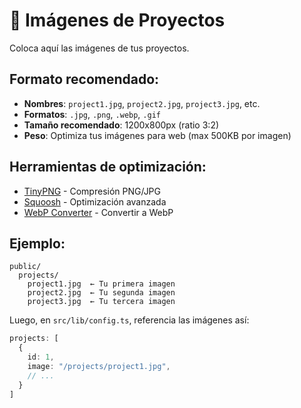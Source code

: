 # 📸 Imágenes de Proyectos

Coloca aquí las imágenes de tus proyectos.

## Formato recomendado:

- **Nombres**: `project1.jpg`, `project2.jpg`, `project3.jpg`, etc.
- **Formatos**: `.jpg`, `.png`, `.webp`, `.gif`
- **Tamaño recomendado**: 1200x800px (ratio 3:2)
- **Peso**: Optimiza tus imágenes para web (max 500KB por imagen)

## Herramientas de optimización:

- [TinyPNG](https://tinypng.com/) - Compresión PNG/JPG
- [Squoosh](https://squoosh.app/) - Optimización avanzada
- [WebP Converter](https://developers.google.com/speed/webp) - Convertir a WebP

## Ejemplo:

```
public/
  projects/
    project1.jpg  ← Tu primera imagen
    project2.jpg  ← Tu segunda imagen
    project3.jpg  ← Tu tercera imagen
```

Luego, en `src/lib/config.ts`, referencia las imágenes así:

```typescript
projects: [
  {
    id: 1,
    image: "/projects/project1.jpg",
    // ...
  }
]
```
